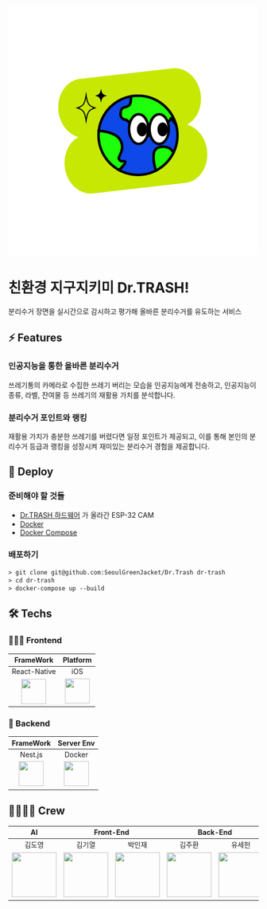 ![Dr.Trash Main Icon](https://github.com/SeoulGreenJacket/Dr.Trash-FE/blob/main/assets/drtrash/main_icon.png?raw=true)

# 친환경 지구지키미 Dr.TRASH!

분리수거 장면을 실시간으로 감시하고 평가해 올바른 분리수거를 유도하는 서비스

## ⚡️ Features

### 인공지능을 통한 올바른 분리수거

쓰레기통의 카메라로 수집한 쓰레기 버리는 모습을 인공지능에게 전송하고,
인공지능이 종류, 라벨, 잔여물 등 쓰레기의 재활용 가치를 분석합니다.

### 분리수거 포인트와 랭킹

재활용 가치가 충분한 쓰레기를 버렸다면 일정 포인트가 제공되고,
이를 통해 본인의 분리수거 등급과 랭킹을 성장시켜 재미있는 분리수거 경험을 제공합니다.

## 🐳 Deploy

### 준비해야 할 것들

- [Dr.TRASH 하드웨어](https://github.com/SeoulGreenJacket/Dr.Trash-HW) 가 올라간 ESP-32 CAM
- [Docker](https://github.com/docker/docker-install)
- [Docker Compose](https://github.com/docker/compose)

### 배포하기

```shell
> git clone git@github.com:SeoulGreenJacket/Dr.Trash dr-trash
> cd dr-trash
> docker-compose up --build
```

## 🛠 Techs

### 🧑🏻‍💻 Frontend

|                                                             FrameWork                                                             |                                                      Platform                                                       |
|:---------------------------------------------------------------------------------------------------------------------------------:|:-------------------------------------------------------------------------------------------------------------------:|
|                                                           React-Native                                                            |                                                         iOS                                                         |
| <img src="https://cdn4.iconfinder.com/data/icons/logos-3/600/React.js_logo-512.png" width="50px" height="50px" align="center"/> | <img src="https://icon-library.com/images/ios-download-icon/ios-download-icon-14.jpg" width="50px" height="50px"/> |

### 📡 Backend

|                                                                    FrameWork                                                                    |                                                         Server Env                                                         |
|:-----------------------------------------------------------------------------------------------------------------------------------------------:|:--------------------------------------------------------------------------------------------------------------------------:|
|                                                                     Nest.js                                                                     |                                                           Docker                                                           |
|  <img src="https://images.velog.io/images/jonghyun3668/post/82a8c971-a21a-48ca-9c3e-a2a602b423f1/nestjs-logo.svg" width="50px" height="50px"/>  | <img src="https://www.docker.com/wp-content/uploads/2022/03/vertical-logo-monochromatic.png" width="50px" height="50px"/>  |

## 👨‍👩‍👧‍👦️ Crew
<table>
    <thead>
        <tr>
            <th colspan="1">AI</th>
            <th colspan="2">Front-End</th>
            <th colspan="2">Back-End</th>
        </tr>
    </thead>
    <tbody>
        <tr>
            <td align="center">김도영</td>
            <td align="center">김기열</td>
            <td align="center">박인재</td>
            <td align="center">김주환</td>
            <td align="center">유세헌</td>
        </tr>
        <tr>
            <td><img src="https://avatars.githubusercontent.com/u/60708119?v=4" width="90px" height="90px"/></td>
            <td><img src="https://avatars.githubusercontent.com/u/29884311?v=4" width="90px" height="90px"/></td>
            <td><img src="https://avatars.githubusercontent.com/u/89184540?v=4" width="90px" height="90px"/></td>
            <td><img src="https://avatars.githubusercontent.com/u/78072370?v=4" width="90px" height="90px"/></td>
            <td><img src="https://avatars.githubusercontent.com/u/49232918?v=4" width="90px" height="90px"/></td>
        </tr>
    </tbody>
</table>

